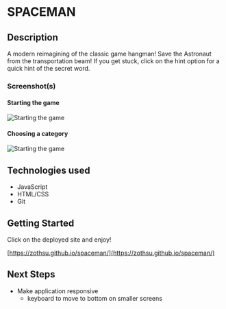 # SPACEMAN


## Description

A modern reimagining of the classic game hangman! Save the Astronaut from the transportation beam! If you get stuck, click on the hint option for a quick hint of the secret word.

### Screenshot(s)

#### Starting the game

![Starting the game](https://i.imgur.com/JsYYYad.png)



#### Choosing a category
![Starting the game](https://i.imgur.com/1aOykZ6.png)



## Technologies used

- JavaScript
- HTML/CSS
- Git

## Getting Started

Click on the deployed site and enjoy! 

[https://zothsu.github.io/spaceman/](https://zothsu.github.io/spaceman/)

## Next Steps

- Make application responsive
  - keyboard to move to bottom on smaller screens


